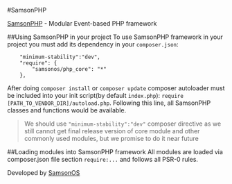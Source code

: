 #SamsonPHP

[SamsonPHP](http://samsonphp.com) - Modular Event-based PHP framework

##Using SamsonPHP in your project
To use SamsonPHP framework in your project you must add its dependency in your ```composer.json```:
```
    "minimum-stability":"dev",
    "require": {
        "samsonos/php_core": "*"
    },
```
After doing ```composer install``` or ```composer update``` composer autoloader must be included
into your init script(by default ```index.php```): ```require [PATH_TO_VENDOR_DIR]/autoload.php```.
Following this line, all SamsonPHP classes and functions would be available.

> We should use ```"minimum-stability":"dev"``` composer directive as we still cannot get
> final release version of core module and other commonly used modules, but we promise to
> do it near future

##Loading modules into SamsonPHP framework
All modules are loaded via composer.json file section ```require:...``` and follows all PSR-0 rules.

Developed by [SamsonOS](http://samsonos.com/)